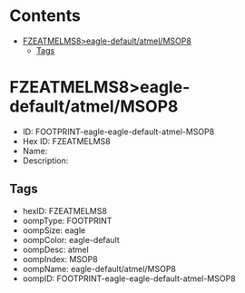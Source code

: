 



Contents
========

* [FZEATMELMS8>eagle-default/atmel/MSOP8](#fzeatmelms8eagle-defaultatmelmsop8)
	* [Tags](#tags)

# FZEATMELMS8>eagle-default/atmel/MSOP8

- ID: FOOTPRINT-eagle-eagle-default-atmel-MSOP8
- Hex ID: FZEATMELMS8
- Name: 
- Description: 

## Tags

- hexID: FZEATMELMS8
- oompType: FOOTPRINT
- oompSize: eagle
- oompColor: eagle-default
- oompDesc: atmel
- oompIndex: MSOP8
- oompName: eagle-default/atmel/MSOP8
- oompID: FOOTPRINT-eagle-eagle-default-atmel-MSOP8
